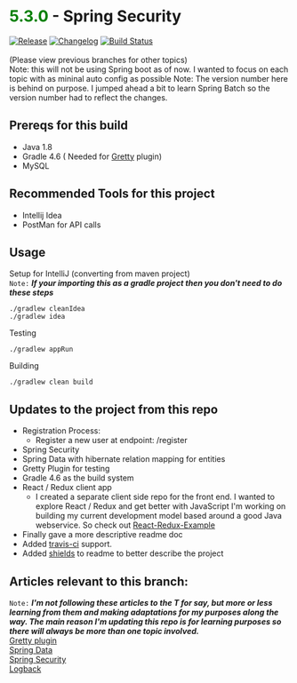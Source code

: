 # <span style="color:green">5.3.0</span> - Spring Security
[![Release](https://img.shields.io/github/release/NinjaLogix/Spring4Example.svg?style=for--the--badge)](https://github.com/NinjaLogix/Spring4Example/releases)
[![Changelog](https://img.shields.io/badge/changelog-wiki-lightgrey.svg?style=for--the--badge)](https://github.com/NinjaLogix/Spring4Example/wiki)
[![Build Status](https://travis-ci.org/NinjaLogix/Spring4Example.svg?branch=5.3.0-Spring_Security?style=for--the--badge)](https://travis-ci.org/NinjaLogix/Spring4Example)
<br/><br/>
(Please view previous branches for other topics)<br/>
Note: this will not be using Spring boot as of now. I wanted to focus on each topic with as mininal auto config as possible
Note: The version number here is behind on purpose. I jumped ahead a bit to learn Spring Batch so the version number had to reflect the changes.

## Prereqs for this build
- Java 1.8
- Gradle 4.6 ( Needed for [Gretty](http://akhikhl.github.io/gretty-doc/Getting-started.html)
 plugin)
- MySQL

## Recommended Tools for this project
- Intellij Idea
- PostMan for API calls

## Usage
Setup for IntelliJ (converting from maven project)<br/>
`Note:` ___If your importing this as a gradle project then you don't need to do these steps___
```text
./gradlew cleanIdea
./gradlew idea
```
Testing
```text
./gradlew appRun
```
Building
```text
./gradlew clean build
```
  
## Updates to the project from this repo
- Registration Process:
    - Register a new user at endpoint: /register
- Spring Security
- Spring Data with hibernate relation mapping for entities
- Gretty Plugin for testing
- Gradle 4.6 as the build system
- React / Redux client app
    - I created a separate client side repo for the front end. I wanted to explore React / Redux and get better with JavaScript I'm working on building my current development model based around a good Java webservice. So check out [React-Redux-Example](https://github.com/NinjaLogix/React-Redux-Example)
- Finally gave a more descriptive readme doc
- Added [travis-ci](https://travis-ci.org/) support.
- Added [shields](https://shields.io/) to readme to better describe the project
    
## Articles relevant to this branch:
`Note:` ___I'm not following these articles to the T for say, but more or less learning from them and making adaptations for my purposes along the way. The main reason I'm updating this repo is for learning purposes so there will always be more than one topic involved.___<br/>
[Gretty plugin](http://akhikhl.github.io/gretty-doc/Getting-started.html)<br/>
[Spring Data](https://spring.io/guides/gs/accessing-data-jpa/)<br/>
[Spring Security](http://www.baeldung.com/security-spring)<br/>
[Logback](http://www.baeldung.com/logback)

<!--
TODO -/ Start using [GitHub pages](https://pages.github.com/) in my main repo. It's time I started a blog of some sort.
-->